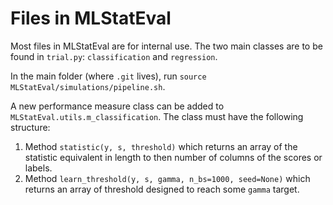 # Files in MLStatEval

Most files in MLStatEval are for internal use. The two main classes are to be found in `trial.py`: `classification` and `regression`.

In the main folder (where `.git` lives), run `source MLStatEval/simulations/pipeline.sh`.

A new performance measure class can be added to `MLStatEval.utils.m_classification`. The class must have the following structure:

1. Method `statistic(y, s, threshold)` which returns an array of the statistic equivalent in length to then number of columns of the scores or labels.
2. Method `learn_threshold(y, s, gamma, n_bs=1000, seed=None)` which returns an array of threshold designed to reach some `gamma` target.
